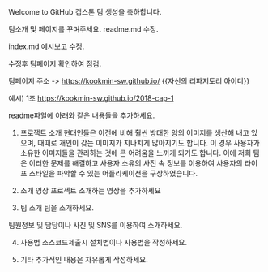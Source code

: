 Welcome to GitHub
캡스톤 팀 생성을 축하합니다.

팀소개 및 페이지를 꾸며주세요.
readme.md 수정.

index.md 예시보고 수정.

수정후 팀페이지 확인하여 점검.

팀페이지 주소 -> https://kookmin-sw.github.io/ {{자신의 리파지토리 아이디}}

예시) 1조 https://kookmin-sw.github.io/2018-cap-1

readme파일에 아래와 같은 내용들을 추가하세요.
1. 프로잭트 소개
 현대인들은 이전에 비해 훨씬 방대한 양의 이미지를 생산해 내고 있으며, 때때로 개인이 갖는 이미지가 지나치게 많아지기도 합니다.
이 경우 사용자가 소유한 이미지들을 관리하는 것에 큰 어려움을 느끼게 되기도 합니다.
이에 저희 팀은 이러한 문제를 해결하고 사용자 소유의 사진 속 정보를 이용하여 사용자의 라이프 스타일을 파악할 수 있는 어플리케이션을 구상하였습니다.

2. 소개 영상
프로젝트 소개하는 영상을 추가하세요

3. 팀 소개
팀을 소개하세요.

팀원정보 및 담당이나 사진 및 SNS를 이용하여 소개하세요.

4. 사용법
소스코드제출시 설치법이나 사용법을 작성하세요.

5. 기타
추가적인 내용은 자유롭게 작성하세요.
